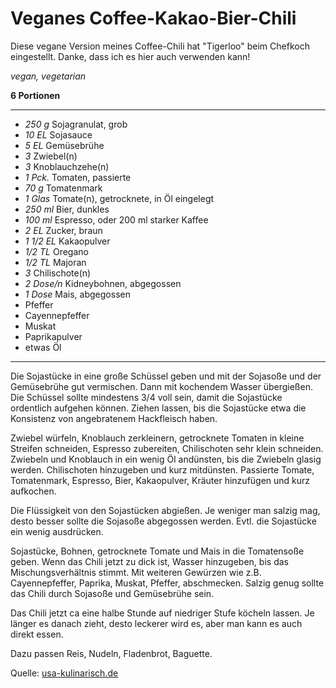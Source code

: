 # Veganes Coffee-Kakao-Bier-Chili

Diese vegane Version meines Coffee-Chili hat "Tigerloo" beim Chefkoch eingestellt. Danke, dass ich es hier auch verwenden kann!

*vegan, vegetarian*

**6 Portionen**

---

- *250 g* Sojagranulat, grob
- *10 EL* Sojasauce
- *5 EL* Gemüsebrühe
- *3* Zwiebel(n)
- *3* Knoblauchzehe(n)
- *1 Pck.* Tomaten, passierte
- *70 g* Tomatenmark
- *1 Glas* Tomate(n), getrocknete, in Öl eingelegt
- *250 ml* Bier, dunkles
- *100 ml* Espresso, oder 200 ml starker Kaffee
- *2 EL* Zucker, braun
- *1 1/2 EL* Kakaopulver
- *1/2 TL* Oregano
- *1/2 TL* Majoran
- *3* Chilischote(n)
- *2 Dose/n* Kidneybohnen, abgegossen
- *1 Dose* Mais, abgegossen
- Pfeffer
- Cayennepfeffer
- Muskat
- Paprikapulver
- etwas Öl

---

Die Sojastücke in eine große Schüssel geben und mit der Sojasoße und der Gemüsebrühe gut vermischen. Dann mit kochendem Wasser übergießen. Die Schüssel sollte mindestens 3/4 voll sein, damit die Sojastücke ordentlich aufgehen können. Ziehen lassen, bis die Sojastücke etwa die Konsistenz von angebratenem Hackfleisch haben.

Zwiebel würfeln, Knoblauch zerkleinern, getrocknete Tomaten in kleine Streifen schneiden, Espresso zubereiten, Chilischoten sehr klein schneiden. Zwiebeln und Knoblauch in ein wenig Öl andünsten, bis die Zwiebeln glasig werden. Chilischoten hinzugeben und kurz mitdünsten. Passierte Tomate, Tomatenmark, Espresso, Bier, Kakaopulver, Kräuter hinzufügen und kurz aufkochen.

Die Flüssigkeit von den Sojastücken abgießen. Je weniger man salzig mag, desto besser sollte die Sojasoße abgegossen werden. Evtl. die Sojastücke ein wenig ausdrücken.

Sojastücke, Bohnen, getrocknete Tomate und Mais in die Tomatensoße geben. Wenn das Chili jetzt zu dick ist, Wasser hinzugeben, bis das Mischungsverhältnis stimmt. Mit weiteren Gewürzen wie z.B. Cayennepfeffer, Paprika, Muskat, Pfeffer, abschmecken. Salzig genug sollte das Chili durch Sojasoße und Gemüsebrühe sein.

Das Chili jetzt ca eine halbe Stunde auf niedriger Stufe köcheln lassen. Je länger es danach zieht, desto leckerer wird es, aber man kann es auch direkt essen.

Dazu passen Reis, Nudeln, Fladenbrot, Baguette.

Quelle: [usa-kulinarisch.de](https://www.usa-kulinarisch.de/rezept/coffee-kakao-bier-chili-vegane-version/)